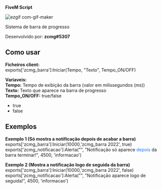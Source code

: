 **FiveM Script**

![ezgif com-gif-maker](https://user-images.githubusercontent.com/88593228/194426481-2ca7ef2e-132c-44cc-b485-363bfcec64ab.gif)

Sistema de barra de progresso

Desenvolvido por: **zcmg#5307**

## Como usar

**Ficheiros client:**</br>
exports['zcmg_barra']:Iniciar(Tempo, "Texto", Tempo_ON/OFF)

**Variaveis:**</br>
**Tempo:** Tempo de exibição da barra (valor em milissegundos (ms)) </br>
**Texto:** Texto que aparece na barra de progresso</br>
**Tempo_ON/OFF:**  true/false</br>
- true</br>
- false</br>

## Exemplos


**Exemplo 1 (Só mostra a notificação depois de acabar a barra)**</br>
exports['zcmg_barra']:Iniciar(10000,'zcmg_barra 2022', true)</br>
exports['zcmg_notificacao']:Alerta("", "Notificação só aparece <span style='color:#1c77ff'>depois</span> da barra terminar!", 4500, 'informacao')</br>

**Exemplo 2 (Mostra a notificação logo de seguida da barra)**</br>
exports['zcmg_barra']:Iniciar(10000,'zcmg_barra 2022', false)</br>
exports['zcmg_notificacao']:Alerta("", "Notificação aparece logo de seguida!", 4500, 'informacao')


